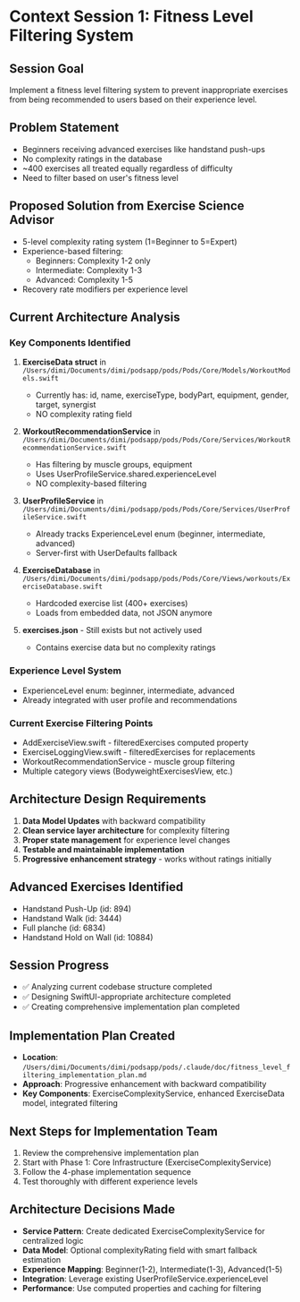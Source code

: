 # Context Session 1: Fitness Level Filtering System

## Session Goal
Implement a fitness level filtering system to prevent inappropriate exercises from being recommended to users based on their experience level.

## Problem Statement
- Beginners receiving advanced exercises like handstand push-ups
- No complexity ratings in the database
- ~400 exercises all treated equally regardless of difficulty
- Need to filter based on user's fitness level

## Proposed Solution from Exercise Science Advisor
- 5-level complexity rating system (1=Beginner to 5=Expert)
- Experience-based filtering:
  - Beginners: Complexity 1-2 only
  - Intermediate: Complexity 1-3
  - Advanced: Complexity 1-5
- Recovery rate modifiers per experience level

## Current Architecture Analysis

### Key Components Identified
1. **ExerciseData struct** in `/Users/dimi/Documents/dimi/podsapp/pods/Pods/Core/Models/WorkoutModels.swift`
   - Currently has: id, name, exerciseType, bodyPart, equipment, gender, target, synergist
   - NO complexity rating field

2. **WorkoutRecommendationService** in `/Users/dimi/Documents/dimi/podsapp/pods/Pods/Core/Services/WorkoutRecommendationService.swift`
   - Has filtering by muscle groups, equipment
   - Uses UserProfileService.shared.experienceLevel
   - NO complexity-based filtering

3. **UserProfileService** in `/Users/dimi/Documents/dimi/podsapp/pods/Pods/Core/Services/UserProfileService.swift`
   - Already tracks ExperienceLevel enum (beginner, intermediate, advanced)
   - Server-first with UserDefaults fallback

4. **ExerciseDatabase** in `/Users/dimi/Documents/dimi/podsapp/pods/Pods/Core/Views/workouts/ExerciseDatabase.swift`
   - Hardcoded exercise list (400+ exercises)
   - Loads from embedded data, not JSON anymore

5. **exercises.json** - Still exists but not actively used
   - Contains exercise data but no complexity ratings

### Experience Level System
- ExperienceLevel enum: beginner, intermediate, advanced
- Already integrated with user profile and recommendations

### Current Exercise Filtering Points
- AddExerciseView.swift - filteredExercises computed property
- ExerciseLoggingView.swift - filteredExercises for replacements
- WorkoutRecommendationService - muscle group filtering
- Multiple category views (BodyweightExercisesView, etc.)

## Architecture Design Requirements
1. **Data Model Updates** with backward compatibility
2. **Clean service layer architecture** for complexity filtering
3. **Proper state management** for experience level changes
4. **Testable and maintainable implementation**
5. **Progressive enhancement strategy** - works without ratings initially

## Advanced Exercises Identified
- Handstand Push-Up (id: 894)
- Handstand Walk (id: 3444) 
- Full planche (id: 6834)
- Handstand Hold on Wall (id: 10884)

## Session Progress
- ✅ Analyzing current codebase structure completed
- ✅ Designing SwiftUI-appropriate architecture completed  
- ✅ Creating comprehensive implementation plan completed

## Implementation Plan Created
- **Location**: `/Users/dimi/Documents/dimi/podsapp/pods/.claude/doc/fitness_level_filtering_implementation_plan.md`
- **Approach**: Progressive enhancement with backward compatibility
- **Key Components**: ExerciseComplexityService, enhanced ExerciseData model, integrated filtering

## Next Steps for Implementation Team
1. Review the comprehensive implementation plan
2. Start with Phase 1: Core Infrastructure (ExerciseComplexityService)
3. Follow the 4-phase implementation sequence
4. Test thoroughly with different experience levels

## Architecture Decisions Made
- **Service Pattern**: Create dedicated ExerciseComplexityService for centralized logic
- **Data Model**: Optional complexityRating field with smart fallback estimation
- **Experience Mapping**: Beginner(1-2), Intermediate(1-3), Advanced(1-5) 
- **Integration**: Leverage existing UserProfileService.experienceLevel
- **Performance**: Use computed properties and caching for filtering